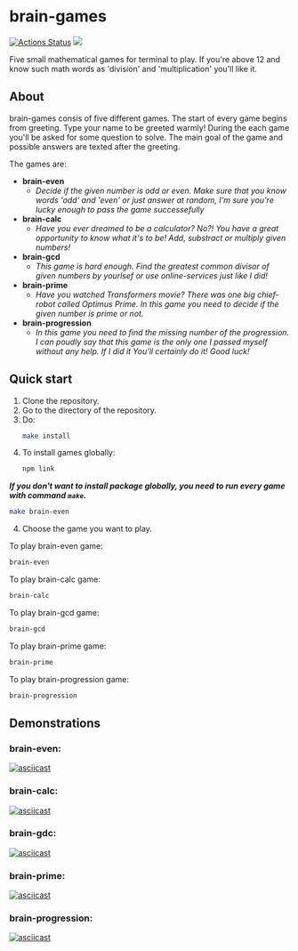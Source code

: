 # brain-games
[![Actions Status](https://github.com/UltraRossa/frontend-project-44/workflows/hexlet-check/badge.svg)](https://github.com/UltraRossa/frontend-project-44/actions)
<a href="https://codeclimate.com/github/UltraRossa/frontend-project-44/maintainability"><img src="https://api.codeclimate.com/v1/badges/a4520770410bb91dbe65/maintainability" /></a>

Five small mathematical games for terminal to play. If you're above 12 and know such math words as 'division' and 'multiplication' you'll like it.

## About

brain-games consis of five different games. The start of every game begins from greeting. Type your name to be greeted warmly! During the each game you'll be asked for some question to solve. The main goal of the game and possible answers are texted after the greeting. 

The games are:

* **brain-even**
    + *Decide if the given number is odd or even. Make sure that you know words 'odd' and 'even' or just answer at random, I'm sure you're lucky enough to pass the game successefully*
* **brain-calc**
    + *Have you ever dreamed to be a calculator? No?! You have a great opportunity to know what it's to be! Add, substract or multiply given numbers!*
* **brain-gcd**
    + *This game is hard enough. Find the greatest common divisor of given numbers by yourlsef or use online-services just like I did!*
* **brain-prime**
    + *Have you watched Transformers movie? There was one big chief-robot called Optimus Prime. In this game you need to decide if the given number is prime or not.*
* **brain-progression**
    + *In this game you need to find the missing number of the progression. I can poudly say that this game is the only one I passed myself without any help. If I did it You'll certainly do it! Good luck!*

## Quick start

1. Clone the repository.
2. Go to the directory of the repository.
3. Do:
    ```bash
    make install
    ```
3. To install games globally:
    ```bash
    npm link
    ```
***If you don't want to install package globally, you need to run every game with command `make`.***
```bash
make brain-even
```

4. Choose the game you want to play.

To play brain-even game:

```bash
brain-even
```

To play brain-calc game:

```bash
brain-calc
```

To play brain-gcd game:

```bash
brain-gcd
```

To play brain-prime game:

```bash
brain-prime
```

To play brain-progression game:

```bash
brain-progression
```

## Demonstrations
### brain-even: 
[![asciicast](https://asciinema.org/a/dBsuVUb5k0LBKO2WcF6WPLCLC.svg)](https://asciinema.org/a/dBsuVUb5k0LBKO2WcF6WPLCLC)

### brain-calc: 
[![asciicast](https://asciinema.org/a/ccs861kxbVSnZEmnxtSKqqiyo.svg)](https://asciinema.org/a/ccs861kxbVSnZEmnxtSKqqiyo)

### brain-gdc: 
[![asciicast](https://asciinema.org/a/9LL0MmSlLplSnh3fankQNH4i8.svg)](https://asciinema.org/a/9LL0MmSlLplSnh3fankQNH4i8)

### brain-prime: 
[![asciicast](https://asciinema.org/a/DUTsZCOUTs3HgugOG5IbD8pXG.svg)](https://asciinema.org/a/DUTsZCOUTs3HgugOG5IbD8pXG)

### brain-progression: 
[![asciicast](https://asciinema.org/a/WCL8xy8bj4qxXlldQZPMZDtlq.svg)](https://asciinema.org/a/WCL8xy8bj4qxXlldQZPMZDtlq)

